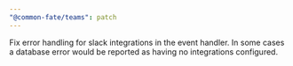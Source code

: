 ```yaml
---
"@common-fate/teams": patch
---
```


Fix error handling for slack integrations in the event handler. In some cases a database error would be reported as having no integrations configured.
